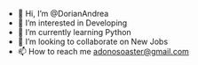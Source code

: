- 👋 Hi, I’m @DorianAndrea
- 👀 I’m interested in Developing
- 🌱 I’m currently learning Python 
- 💞️ I’m looking to collaborate on New Jobs
- 📫 How to reach me adonosoaster@gmail.com

<!---
DorianAndrea/DorianAndrea is a ✨ special ✨ repository because its `README.md` (this file) appears on your GitHub profile.
You can click the Preview link to take a look at your changes.
--->
